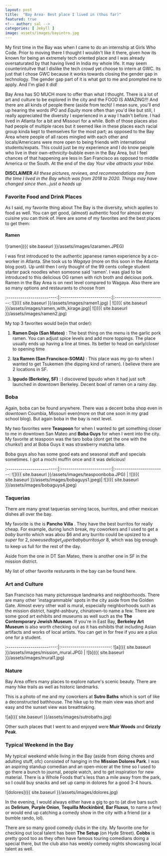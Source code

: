 ```yaml
---
layout: post
title:  "Bay Area- Best place I lived in (thus far)"
featured: true
<!-- author: sal -->
categories: [ Jekyll ]
image: assets/images/bayintro.jpg
---
```


My first time in the Bay was when I came to do an internship at Girls Who Code. Prior to moving there I thought I wouldn't like it there, given how its known for being an extremely tech oriented place and I was already oversaturated by that having lived in India my whole life. It may seem counterintuitve that I dislike the tech crowd yet choose to intern at GWC. Its just that I chose GWC because it works towards closing the gender gap in technology. The gender gap part of it is what got to me and prompted me to apply. And I'm glad it did!


<p>Bay Area has SO MUCH more to offer than what I thought. There is a lot of art and culture to be explored in the city and the FOOD IS AMAZING!!! And there are all kinds of people there (aside from tech)! I mean sure, you'll end up hearing the words <i>IPO</i> and <i>Equity</i> more often than you'd like but still, I really appreciated the diversity I experienced in a way I hadn't before. I had lived in Atlanta for a bit and Missouri for a while. Both of those places also had people of multiple races but it seemed like in these places each racial group kinda kept to themselves for the most part; as opposed to the Bay Area where people of all races mingled with each other and locals/Americans were more open to being friends with international students/expats.
This could just be my experience and I do know people who live in their own-ethnicity-bubble even in the Bay Area, but I feel chances of that happening are less in San Francisco as opposed to middle America or the South.
At the end of the day <i>Your vibe attracts your tribe.</i></p>

**DISCLAIMER**  _All these pictures, reviews, and recommendations are from the time I lived in the Bay which was from 2018 to 2020. Things may have changed since then...just a heads up_

###  Favorite Food and Drink Places

As I said, my favorite thing about The Bay is the diversity, which applies to food as well. You can get good, (almost) authentic food for almost every cuisine you can think of. Here are some of my favorites and the best places to get them:

#### Ramen

  ![ramen]({{ site.baseurl }}/assets/images/izaramen.JPEG)

  I was first introduced to the authentic japanese ramen experience by a co-worker in Atlanta. She took us to <i>Wagaya</i> (more on this soon in the Atlanta blog post). Up until then I only thought of the 99 cents college student starter pack noodles when someone said 'ramen'. I was glad to be introduced to this delicious OG ramen with rich broth and delcious pork. <br>
  Ramen in the Bay Area is on next level compared to Wagaya. Also there are so many options and restaurants to choose from


:-------------------------:|:-------------------------:|:-------------------------:
![]({{ site.baseurl }}/assets/images/ramen1.jpg)  |  ![]({{ site.baseurl }}/assets/images/ramen_with_kirage.jpg)|  ![]({{ site.baseurl }}/assets/images/ramen2.jpg)



My top 3 favorites would be(in that order):

1. **Ramen Dojo (San Mateo)** :
The best thing on the menu is the garlic pork ramen. You can adjust spice levels and add more toppings. The place usually ends up having a line at times. Its better to head on early/closer to opening time

2. **Iza Ramen (San Francisco-SOMA)** :
This place was my go-to when I wanted to get Tsukemen (the dipping kind of ramen). I believe there are 2 locations in SF.

3. **Ippudo (Berkeley, SF)** :
I discovered Ippudo when it had just soft launched in downtown Berkeley. Decent bowl of ramen on a rainy day.

### Boba

Again, boba can be found anywhere. There was a decent boba shop even in downtown Coumbia, Missouri even(more on that one soon in my grad school blog). But again boba in the bay is next level.

My two favorites were **Teaspoon** for when I wanted to get something closer to me in downtown San Mateo and **Boba Guys** for when I went into the city. My favorite at teaspoon was the taro boba (dont get the one with the chunks!) and at Boba Guys it was strawberry matcha latte.

Boba guys also has some good eats and seasonal stuff and specials sometimes. I got a mochi muffin once and it was delicious!

:-------------------------:|:-------------------------:|:-------------------------:
![]({{ site.baseurl }}/assets/images/teaspoonboba.JPG)  |  ![]({{ site.baseurl }}/assets/images/bobaguys1.jpeg)|  ![]({{ site.baseurl }}/assets/images/bobaguys4.jpeg)



### Taquerias

There are many great taquerias serving tacos, burritos, and other mexican dishes all over the bay.

My favorite is the is **Pancho Villa** . They have the best burritos for really cheap. For example, during lunch break, my coworkers and I used to get a _baby_ burrito which was abou $6 and any burrito could be upsized to a _super_ for $2, so we used to get _super baby burritos_ for ~$8, which was big enough to keep us full for the rest of the day.

Aside from the one in DT San Mateo, there is another one in SF in the mission district.


My list of other favorite resturants in the bay can be found here.

### Art and Culture

San Francisco has many picturesque landmarks and neighborhoods. There are many other 'instagrammable' spots in the city aside from the Golden Gate. Almost every other wall is mural, especially neighborhoods such as the mission district, haight-ashbury, chinatown-to name a few. There are some good art exhibits and museums as well such as the **The Contemporary Jewish Museum**. If you're in East Bay, **Berkeley Art Museum** is also worth checking out as it has exhibits that including Asian artifacts and works of local artists. You can get in for free if you are a plus one for a student.

:-------------------------:|:-------------------------:
![a]({{ site.baseurl }}/assets/images/mission_mural.JPG)  |  ![b]({{ site.baseurl }}/assets/images/mural1.jpg)


### Nature

Bay Area offers many places to explore nature's scenic beauty. There are many hike trails as well as historic landmarks.

This is a photo of me and my coworkers at **Sutro Baths** which is sort of like a deconstructed bathhouse. The hike up to the main view was short and easy and the sunset view was breathtaking.

![a]({{ site.baseurl }}/assets/images/sutrobaths.jpg)

Other such places that I went to and enjoyed were **Muir Woods** and **Grizzly Peak**.


### Typical Weekend in the Bay

My typical weekend while living in the Bay (aside from doing chores and adulting stuff, ofc) consisted of hanging in the **Mission Dolores Park**. I was an aspiring standup comedian and an open-micer at the time so I used to go there a bunch to journal, people watch, and to get inspiration for new material. There is a Whole Foods that's less than a mile away from the park, so I could buy snacks and set up camp in dolores for a good 3-4 hours.

![dolores]({{ site.baseurl }}/assets/images/dolores.jpg)


In the evening, I would always either have a gig to go to (at dive bars such as **Delirium**, **Purple Onion**, **Tequilla Mockinbird**, **Bar Fluxus**, to name a few) or would end up catching a comedy show in the city with a friend (or a bumble rando, lol).



 There are so many good comedy clubs in the city. My favorite one for checking out local talent has been **The Setup** (on Hyde Street). **Cobbs** is pretty good too as they often have famous touring comedians doing a special there, but the club also has weekly comedy nights showcasing local talent as well.
